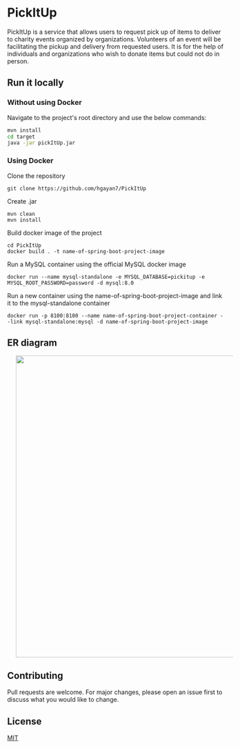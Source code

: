 # PickItUp

PickItUp is a service that allows users to request pick up of items to deliver to charity events organized by organizations. Volunteers of an event will be facilitating the pickup and delivery from requested users. It is for the help of individuals and organizations who wish to donate items but could not do in person.
## Run it locally
### Without using Docker
Navigate to the project's root directory and use the below commands:
```bash
mvn install
cd target
java -jar pickItUp.jar
```
### Using Docker
Clone the repository
```
git clone https://github.com/hgayan7/PickItUp
```
Create .jar
```
mvn clean
mvn install
```
Build docker image of the project
```
cd PickItUp
docker build . -t name-of-spring-boot-project-image
```
Run a MySQL container using the official MySQL docker image
```
docker run --name mysql-standalone -e MYSQL_DATABASE=pickitup -e MYSQL_ROOT_PASSWORD=password -d mysql:8.0
```
Run a new container using the name-of-spring-boot-project-image and link it to the mysql-standalone container
```
docker run -p 8100:8100 --name name-of-spring-boot-project-container --link mysql-standalone:mysql -d name-of-spring-boot-project-image
```

## ER diagram
<p align="center" >
  <img width="800" height="700" src="https://user-images.githubusercontent.com/29502161/132048212-d8475287-48a5-4848-98e8-13310b7409f1.png" hspace="20">
</p>

## Contributing
Pull requests are welcome. For major changes, please open an issue first to discuss what you would like to change.

## License
[MIT](https://choosealicense.com/licenses/mit/)

